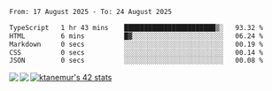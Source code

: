<!--START_SECTION:waka-->

```txt
From: 17 August 2025 - To: 24 August 2025

TypeScript   1 hr 43 mins    ███████████████████████▒░   93.32 %
HTML         6 mins          █▓░░░░░░░░░░░░░░░░░░░░░░░   06.24 %
Markdown     0 secs          ░░░░░░░░░░░░░░░░░░░░░░░░░   00.19 %
CSS          0 secs          ░░░░░░░░░░░░░░░░░░░░░░░░░   00.14 %
JSON         0 secs          ░░░░░░░░░░░░░░░░░░░░░░░░░   00.08 %
```

<!--END_SECTION:waka-->
<a href="https://github.com/anuraghazra/github-readme-stats">
  <img align="left" src="https://github-readme-stats.vercel.app/api?username=Tanesan&count_private=true&show_icons=true" />
<img align="left" src="https://github-readme-stats.vercel.app/api/top-langs/?username=Tanesan" />
</a>

[![ktanemur's 42 stats](https://badge42.vercel.app/api/v2/cl1wslf6s002109l771rng2w8/stats?cursusId=21&coalitionId=62)](https://github.com/JaeSeoKim/badge42)
